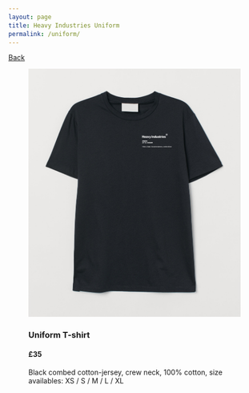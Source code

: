 ```yaml
---
layout: page
title: Heavy Industries Uniform
permalink: /uniform/
---
```


<div class="back">
    <a href="/">Back</a>
</div>

<div class="image uniform">
    <figure>
        <img src="/assets/images/uniform.jpg">
        <figcaption>
            <h3>Uniform T-shirt</h3>
            <h4 class="price out">£35</h4>
            <span>Black combed cotton-jersey, crew neck, 100% cotton, size availables: XS / S / M / L / XL</span>
        </figcaption>
    </figure>
</div>